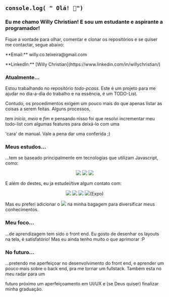 ## ``` console.log( " Olá! 👋") ```

### Eu me chamo __Willy Christian__! E sou um estudante e aspirante a programador! 

Fique a vontade para olhar, comentar e clonar os repositórios e se quiser me contactar, segue abaixo:
<p>**Email:** willy.co.teixeira@gmail.com</p>
<p>**LinkedIn:** [Willy Christian](https://www.linkedin.com/in/willychristian/)</p>

### Atualmente...

Estou trabalhando no repositório *todo-pcass*. Este é um projeto para me ajudar no dia-a-dia do trabalho e na essência, é um TODO-List.

Contudo, os procedimentos exigem um pouco mais do que apenas listar as coisas a serem feitas. Alguns processos,

tem _início_, _meio_ e _fim_ e pensando nisso foi que resolvi incrementar meu todo-list com algumas features para deixá-lo com uma 

'cara' de manual. Vale a pena dar uma conferida ;)

### Meus estudos...

...tem se baseado principalmente em tecnologias que utilizam Javascript, como: 
<p align="center">
<img src="https://img.shields.io/badge/-React.Js-blue?style=for-the-badge">
<img src="https://img.shields.io/badge/-Next.Js-black?style=for-the-badge">
<img src="https://img.shields.io/badge/-Node.Js-success?style=for-the-badge">
</p>

E além do destes, eu ja estudei/tive algum contato com:
<p align="center">
 <img src="https://img.shields.io/badge/-C#-informational?style=for-the-badge">
<img src="https://img.shields.io/badge/-Python-yellow?style=for-the-badge"> 
<img src="https://img.shields.io/badge/-Xamarin-blue?style=for-the-badge">
<img src="https://img.shields.io/badge/-React Native-informational?style=for-the-badge">(Expo)
</p>

Mas eu preferi adicionar o <img src="https://img.shields.io/badge/NEW!-PHP-yellow?style=social"> na minha bagagem para diversificar meus conhecimentos.

### Meu foco...

...de aprendizagem tem sido o front end. Eu gosto de desenhar os layouts na tela, é satisfatório! Mas eu ainda tenho muito o que aprimorar :P

### No futuro...

...pretendo me aperfeiçoar no desenvolvimento do front end, e aprender um pouco mais sobre o back end, pra me tornar um fullstack. Também esta no meu radar para um

futuro próximo um aperfeiçoamento em UI/UX e (se Deus quiser) finalizar minha graduação.


